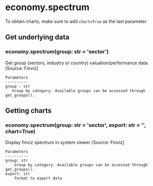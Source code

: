 # economy.spectrum

To obtain charts, make sure to add `chart=True` as the last parameter

## Get underlying data 
### economy.spectrum(group: str = 'sector')

Get group (sectors, industry or country) valuation/performance data. [Source: Finviz]

    Parameters
    ----------
    group : str
       Group by category. Available groups can be accessed through get_groups().

## Getting charts 
### economy.spectrum(group: str = 'sector', export: str = '', chart=True)

Display finviz spectrum in system viewer [Source: Finviz]

    Parameters
    ----------
    group: str
        Group by category. Available groups can be accessed through get_groups().
    export: str
        Format to export data
